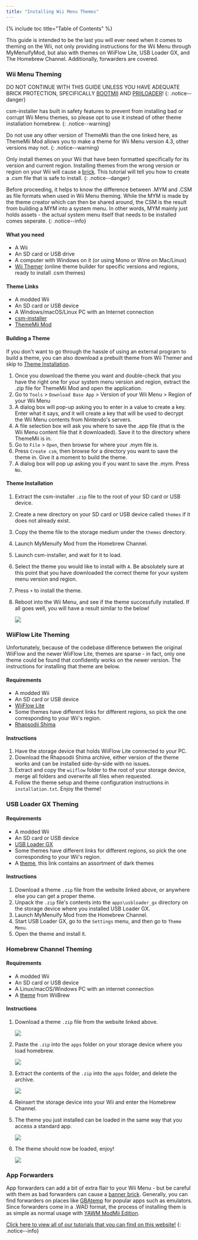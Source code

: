 ```yaml
---
title: "Installing Wii Menu Themes"
---
```


{% include toc title="Table of Contents" %}

This guide is intended to be the last you will ever need when it comes to theming on the Wii, not only providing instructions for the Wii Menu through MyMenuifyMod, but also with themes on WiiFlow Lite, USB Loader GX, and The Homebrew Channel. Additionally, forwarders are covered.

### Wii Menu Theming

DO NOT CONTINUE WITH THIS GUIDE UNLESS YOU HAVE ADEQUATE BRICK PROTECTION, SPECIFICALLY [BOOTMII](bootmii) AND [PRIILOADER](priiloader)!
{: .notice--danger}

csm-installer has built in safety features to prevent from installing bad or corrupt Wii Menu themes, so please opt to use it instead of other theme installation homebrew.
{: .notice--warning}

Do not use any other version of ThemeMii than the one linked here, as ThemeMii Mod allows you to make a theme for Wii Menu version 4.3, other versions may not.
{: .notice--warning}

Only install themes on your Wii that have been formatted specifically for its version and current region. Installing themes from the wrong version or region on your Wii will cause a [brick](bricks#theme-brick). This tutorial will tell you how to create a .csm file that is safe to install.
{: .notice--danger}

Before proceeding, it helps to know the difference between .MYM and .CSM as file formats when used in Wii Menu theming. While the MYM is made by the theme creator which can then be shared around, the CSM is the result from building a MYM into a system menu. In other words, MYM mainly just holds assets - the actual system menu itself that needs to be installed comes seperate.
{: .notice--info}

#### What you need

+ A Wii
+ An SD card or USB drive
+ A computer with Windows on it (or using Mono or Wine on Mac/Linux)
+ [Wii Themer](http://www.wiithemer.org/) (online theme builder for specific versions and regions, ready to install .csm themes)

#### Theme Links

* A modded Wii
* An SD card or USB device
* A Windows/macOS/Linux PC with an Internet connection
* [csm-installer](https://oscwii.org/library/app/csm-installer)
* [ThemeMii Mod](/assets/files/New_ThemeMii_MOD.zip)

#### Building a Theme

If you don't want to go through the hassle of using an external program to build a theme, you can also download a prebuilt theme from Wii Themer and skip to [Theme Installation](themes#theme-installation).

1. Once you download the theme you want and double-check that you have the right one for your system menu version and region, extract the .zip file for ThemeMii Mod and open the application.
1. Go to `Tools` > `Download Base App` > Version of your Wii Menu > Region of your Wii Menu
1. A dialog box will pop-up asking you to enter in a value to create a key. Enter what it says, and it will create a key that will be used to decrypt the Wii Menu contents from Nintendo's servers.
1. A file selection box will ask you where to save the .app file (that is the Wii Menu content file that it downloaded). Save it to the directory where ThemeMii is in.
1. Go to `File` > `Open`, then browse for where your .mym file is.
1. Press `Create csm`, then browse for a directory you want to save the theme in. Give it a moment to build the theme.
1. A dialog box will pop up asking you if you want to save the .mym. Press `No`.

#### Theme Installation

1. Extract the csm-installer `.zip` file to the root of your SD card or USB device.
1. Create a new directory on your SD card or USB device called `themes` if it does not already exist.
1. Copy the theme file to the storage medium under the `themes` directory.
1. Launch MyMenuify Mod from the Homebrew Channel.
1. Launch csm-installer, and wait for it to load.
1. Select the theme you would like to install with `A`. Be absolutely sure at this point that you have downloaded the correct theme for your system menu version and region.
1. Press `+` to install the theme.
1. Reboot into the Wii Menu, and see if the theme successfully installed. If all goes well, you will have a result similar to the below!

    ![](/images/themes/themed-wii-menu.png)

### WiiFlow Lite Theming

Unfortunately, because of the codebase difference between the original WiiFlow and the newer WiiFlow Lite, themes are sparse - in fact, only one theme could be found that confidently works on the newer version. The instructions for installing that theme are below.

#### Requirements

* A modded Wii
* An SD card or USB device
* [WiiFlow Lite](wii-loaders#wiiflow-lite)
* Some themes have different links for different regions, so pick the one corresponding to your Wii's region.
* [Rhapsodii Shima](https://gbatemp.net/threads/rhapsodii-shima-5-4.555062/)

#### Instructions

1. Have the storage device that holds WiiFlow Lite connected to your PC.
1. Download the Rhapsodii Shima archive, either version of the theme works and can be installed side-by-side with no issues.
1. Extract and copy the `wiiflow` folder to the root of your storage device, merge all folders and overwrite all files when requested.
1. Follow the theme setup and theme configuration instructions in `installation.txt`. Enjoy the theme!

### USB Loader GX Theming

#### Requirements

* A modded Wii
* An SD card or USB device
* [USB Loader GX](wii-loaders#usb-loader-gx)
* Some themes have different links for different regions, so pick the one corresponding to your Wii's region.
* A [theme](https://gbatemp.net/threads/dark-wii-usb-loader-gx-themes.584493/), this link contains an assortment of dark themes

#### Instructions

1. Download a theme `.zip` file from the website linked above, or anywhere else you can get a proper theme.
1. Unpack the `.zip` file's contents into the `apps\usbloader_gx` directory on the storage device where you installed USB Loader GX.
1. Launch MyMenuify Mod from the Homebrew Channel.
1. Start USB Loader GX, go to the `Settings` menu, and then go to `Theme Menu`.
1. Open the theme and install it.

### Homebrew Channel Theming

#### Requirements

* A modded Wii
* An SD card or USB device
* A Linux/macOS/Windows PC with an internet connection
* A [theme](https://wiibrew.org/wiki/Homebrew_Channel/Themes) from WiiBrew

#### Instructions

1. Download a theme `.zip` file from the website linked above.

    ![](/images/themes/homebrew-channel-example-theme.png)

1. Paste the `.zip` into the `apps` folder on your storage device where you load homebrew.

    ![](/images/themes/homebrew-channel-paste-zip.png)

1. Extract the contents of the `.zip` into the `apps` folder, and delete the archive.

    ![](/images/themes/homebrew-channel-extract-theme.png)

1. Reinsert the storage device into your Wii and enter the Homebrew Channel.
1. The theme you just installed can be loaded in the same way that you access a standard app.

    ![](/images/themes/homebrew-channel-load-theme.png)

1. The theme should now be loaded, enjoy!

    ![](/images/themes/homebrew-channel-theme-done.png)

### App Forwarders

App forwarders can add a bit of extra flair to your Wii Menu - but be careful with them as bad forwarders can cause a [banner brick](bricks#banner-brick). Generally, you can find forwarders on places like [GBAtemp](https://gbatemp.net/threads/wii-forwarder-repository.588781/) for popular apps such as emulators. Since forwarders come in a .WAD format, the process of installing them is as simple as normal usage with [YAWM ModMii Edition](yawmme).


[Click here to view all of our tutorials that you can find on this website!](site-navigation)
{: .notice--info}
